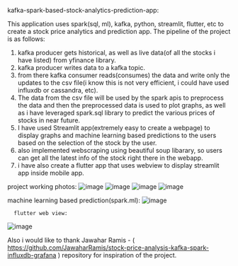 kafka-spark-based-stock-analytics-prediction-app:

This application uses spark(sql, ml), kafka, python, streamlit, flutter, etc to create a stock price analytics and prediction app.
The pipeline of the project is as follows:
1. kafka producer gets historical, as well as live data(of all the stocks i have listed) from yfinance library.
2. kafka producer writes data to a kafka topic.
3. from there kafka consumer reads(consumes) the data and write only the updates to the csv file(i know this is not very efficient, i could have used influxdb or cassandra, etc).
4. The data from the csv file will be used by the spark apis to preprocess the data and then the preprocessed data is used to plot graphs, as well as i have leveraged spark.sql library to predict the various prices of stocks in near future.
5. I have used Streamlit app(extremely easy to create a webpage) to display graphs and machine learning based predictions to the users based on the selection of the stock by the user.
6. also implemented webscraping using beautiful soup libarary, so users can get all the latest info of the stock right there in the webapp.
7. i have also create a flutter app that uses webview to display streamlit app inside mobile app.

project working photos:
![image](https://github.com/Malaysanghvi17/kafka-spark-based-stock-analytics-prediction-app/assets/127402092/e6746d65-a6f2-4aaf-8974-6804f5fb5324)
![image](https://github.com/Malaysanghvi17/kafka-spark-based-stock-analytics-prediction-app/assets/127402092/d66413f0-c918-468e-9cf9-5ee22251b3a6)
![image](https://github.com/Malaysanghvi17/kafka-spark-based-stock-analytics-prediction-app/assets/127402092/71922175-7466-43cc-9311-3daa235bdf26)
![image](https://github.com/Malaysanghvi17/kafka-spark-based-stock-analytics-prediction-app/assets/127402092/0a6ff4f7-dfc1-4e12-b8c8-31eee3f521c5)

machine learning based prediction(spark.ml):
![image](https://github.com/Malaysanghvi17/kafka-spark-based-stock-analytics-prediction-app/assets/127402092/8214aed4-872d-4ab4-97a3-94f4c98e7359)

      flutter web view:
![image](https://github.com/Malaysanghvi17/kafka-spark-based-stock-analytics-prediction-app/assets/127402092/b4bfa4f5-6b6f-4c57-b055-4e719deea694)

Also i would like to thank Jawahar Ramis - ( https://github.com/JawaharRamis/stock-price-analysis-kafka-spark-influxdb-grafana ) repository for inspiration of the project.
